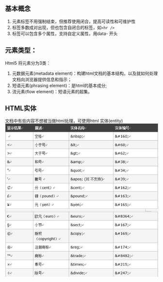 
## 基本概念

1. 元素标签不用强制结束，但推荐使用闭合，提高可读性和可维护性 
2. 标签多数成对出现，但也包含自闭合的标签，如`<hr />`
3. 标签可以包含多个属性，支持自定义属性，用data- 开头 

## 元素类型：
Html5 将元素分为3类：
1. 元数据元素(metadata element)：构建html文档的基本结构，以及就如何处理文档向浏览器提供信息和指示；  
2. 短语元素(phrasing element)：是html的基本成分;   
3. 流元素(flow element)：短语元素的超集。  

## HTML实体
文档中有些内容不想被当做html处理，可使用html 实体(entity) 
![HTML实体](./entity.jpg)
